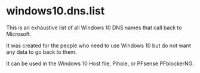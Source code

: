 # windows10.dns.list

This is an exhaustive list of all Windows 10 DNS names that call back to Microsoft.

It was created for the people who need to use Windows 10 but do not want any data to go back to them.

It can be used in the Windows 10 Host file, Pihole, or PFsense PFblockerNG.


